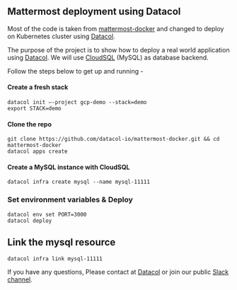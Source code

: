 ## Mattermost deployment using Datacol

Most of the code is taken from [mattermost-docker](https://github.com/mattermost/mattermost-docker) and changed to deploy on Kubernetes cluster using [Datacol](http://datacol.io).

The purpose of the project is to show how to deploy a real world application using [Datacol](http://datacol.io). We will use [CloudSQL](https://github.com/GoogleCloudPlatform/cloudsql-proxy) (MySQL) as database backend.

Follow the steps below to get up and running - 

#### Create a fresh stack

    datacol init —-project gcp-demo --stack=demo
    export STACK=demo

#### Clone the repo
    
    git clone https://github.com/datacol-io/mattermost-docker.git && cd mattermost-docker
    datacol apps create

#### Create a MySQL instance with CloudSQL

    datacol infra create mysql --name mysql-11111


### Set environment variables & Deploy

    datacol env set PORT=3000
    datacol deploy

## Link the mysql resource
  
    datacol infra link mysql-11111

If you have any questions, Please contact at [Datacol](http://datacol.io) or join our public [Slack channel](https://slackpass.io/datacol).


